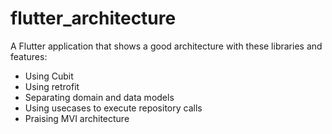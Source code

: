 # flutter_architecture

A Flutter application that shows a good architecture with these libraries and features:

* Using Cubit
* Using retrofit
* Separating domain and data models
* Using usecases to execute repository calls
* Praising MVI architecture
